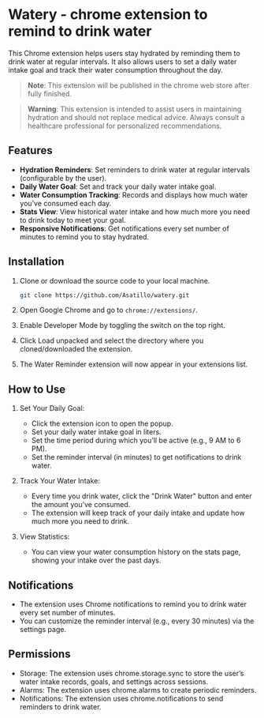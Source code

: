 # Watery - chrome extension to remind to drink water

This Chrome extension helps users stay hydrated by reminding them to drink water at regular intervals. It also allows users to set a daily water intake goal and track their water consumption throughout the day.

> **Note**: This extension will be published in the chrome web store after fully finished.

> **Warning**: This extension is intended to assist users in maintaining hydration and should not replace medical advice. Always consult a healthcare professional for personalized recommendations.

## Features

- **Hydration Reminders**: Set reminders to drink water at regular intervals (configurable by the user).
- **Daily Water Goal**: Set and track your daily water intake goal.
- **Water Consumption Tracking**: Records and displays how much water you’ve consumed each day.
- **Stats View**: View historical water intake and how much more you need to drink today to meet your goal.
- **Responsive Notifications**: Get notifications every set number of minutes to remind you to stay hydrated.

## Installation

1. Clone or download the source code to your local machine.
   
   ```bash
   git clone https://github.com/Asatillo/watery.git
    ```

2. Open Google Chrome and go to `chrome://extensions/`.

3. Enable Developer Mode by toggling the switch on the top right.

4. Click Load unpacked and select the directory where you cloned/downloaded the extension.

5. The Water Reminder extension will now appear in your extensions list.

## How to Use
1. Set Your Daily Goal:

    - Click the extension icon to open the popup.
    - Set your daily water intake goal in liters.
    - Set the time period during which you’ll be active (e.g., 9 AM to 6 PM).
    - Set the reminder interval (in minutes) to get notifications to drink water.

2. Track Your Water Intake:
    - Every time you drink water, click the "Drink Water" button and enter the amount you’ve consumed.
    - The extension will keep track of your daily intake and update how much more you need to drink.

3. View Statistics:
    - You can view your water consumption history on the stats page, showing your intake over the past days.

## Notifications

- The extension uses Chrome notifications to remind you to drink water every set number of minutes.
- You can customize the reminder interval (e.g., every 30 minutes) via the settings page.

## Permissions
- Storage: The extension uses chrome.storage.sync to store the user’s water intake records, goals, and settings across sessions.
- Alarms: The extension uses chrome.alarms to create periodic reminders.
- Notifications: The extension uses chrome.notifications to send reminders to drink water.